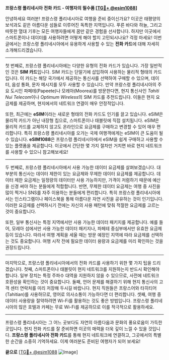 **프랑스령 폴리네시아 전화 카드 - 여행자의 필수품 [[TG💪+ @esim1088](https://t.me/s/esim1088)]**

안녕하세요 여러분! 프랑스령 폴리네시아로 여행을 준비 중이신가요? 이곳은 태평양의 보석과도 같은 아름다운 섬들로 이루어진 독특한 지역입니다. 푸른 바다와 하늘, 그리고 따뜻한 열대 기후는 모든 여행자들에게 꿈만 같은 경험을 선사합니다. 하지만 이곳에서 스마트폰이나 데이터를 사용하려면 어떻게 해야 할지 고민되시나요? 걱정 마세요! 이번 글에서는 프랑스령 폴리네시아에서 유용하게 사용할 수 있는 **전화 카드**에 대해 자세히 소개해드리겠습니다.

---

첫 번째로, 프랑스령 폴리네시아에는 다양한 유형의 전화 카드가 있습니다. 가장 일반적인 것은 **SIM 카드**입니다. SIM 카드는 단말기에 삽입하여 사용하는 물리적 형태의 카드입니다. 이 카드는 해당 국가에서 제공하는 통신사를 선택하여 구매할 수 있으며, 데이터, 음성 통화, 문자 메시지를 모두 사용할 수 있습니다. 만약 프랑스령 폴리네시아의 주요 도시인 파페테(Papeete)나 모레아(Moorea)를 방문한다면, 현지 통신사인 *Tahiti Nui Telecom*이나 *Optimum Wireless*의 SIM 카드를 추천드립니다. 이들은 현지 요금제를 제공하며, 현지에서의 네트워크 연결이 매우 안정적입니다.

또한, 최근에는 **eSIM**이라는 새로운 형태의 전화 카드도 인기를 끌고 있습니다. eSIM은 물리적 카드가 아닌 내장형 칩으로, 스마트폰이나 태블릿에 직접 설치됩니다. eSIM은 물리적 카드를 교체하지 않고도 온라인으로 요금제를 구매하고 변경할 수 있어 매우 편리합니다. 특히 프랑스령 폴리네시아를 오가는 국제 여행객에게는 eSIM이 큰 도움이 될 수 있습니다. **eSIM1088**은 프랑스령 폴리네시아에서 eSIM을 쉽게 구매하고 사용할 수 있는 플랫폼을 제공합니다. 이곳에서 간단한 몇 가지 절차만 거치면 바로 현지 네트워크를 사용할 수 있으니 참고해보세요!

---

두 번째로, 프랑스령 폴리네시아에서 사용 가능한 데이터 요금제를 살펴보겠습니다. 대부분의 통신사는 데이터 제한이 있는 요금제와 무제한 데이터 요금제를 제공합니다. 데이터 제한 요금제는 일정량의 데이터만 사용 가능하지만, 가격이 저렴하기 때문에 예산을 신경 써야 하는 분들에게 적합합니다. 반면, 무제한 데이터 요금제는 여행 중 사진을 많이 찍거나 SNS를 자주 이용하는 분들에게 편리합니다. 특히 프랑스령 폴리네시아에서는 인스타그램이나 페이스북을 통해 아름다운 자연 사진을 공유하는 것이 인기입니다. 이러한 요금제를 선택하시기 전에는 자신의 사용 패턴에 맞춰 적절한 요금제를 고르는 것이 중요합니다.

또한, 일부 통신사는 특정 지역에서만 사용 가능한 데이터 패키지를 제공합니다. 예를 들어, 모레아 섬에서만 사용 가능한 데이터 패키지나, 파페테 중심부에서만 유효한 요금제 등이 있습니다. 따라서 여행 계획을 세울 때는 방문 예정인 지역에 따라 요금제를 선택하는 것도 중요합니다. 여행 시작 전에 필요한 데이터 용량과 요금제를 미리 확인하는 것을 권장드립니다.

---

마지막으로, 프랑스령 폴리네시아에서의 전화 카드를 사용하기 위한 몇 가지 팁을 드리겠습니다. 첫째, 스마트폰이나 태블릿이 현지 네트워크를 지원하는지 반드시 확인해야 합니다. 일부 장치는 특정 주파수 대역을 지원하지 않을 수 있으므로, 사전에 네트워크 호환성을 확인하는 것이 중요합니다. 둘째, 언어 문제를 해결하기 위해 현지 통신사의 고객 센터 연락처를 미리 저장해 두시길 바랍니다. 현지 직원들은 프랑스어와 타히티어(Tahitian)를 사용하므로, 영어로 의사소통이 가능하다면 더 편리합니다. 셋째, 여행 중 데이터 사용량을 절약하려면 Wi-Fi를 활용하는 것도 좋은 방법입니다. 프랑스령 폴리네시아의 많은 호텔과 카페는 무료 Wi-Fi를 제공하므로 이를 적극적으로 활용하세요.

---

프랑스령 폴리네시아는 그 어느 곳보다도 자연의 아름다움과 문화의 풍요로움이 가득한 곳입니다. 현지 전화 카드를 잘 준비하면 이곳의 매력을 더욱 깊이 느낄 수 있을 것입니다. **프랑스령 폴리네시아 전화 카드**를 통해 현지 네트워크에 연결하고, 그곳에서의 특별한 순간을 소중히 기억하세요. 이제 여러분도 준비된 여행자가 되어 보세요!

**끝으로** [[TG💪+ @esim1088](https://t.me/s/esim1088) ![Image](https://i.postimg.cc/Y0z9fWf4/image.png)]